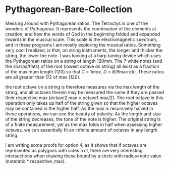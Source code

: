 # Pythagorean-Bare-Collection
Messing around with Pythagorean ratios. The Tetractys is one of the wonders of Pythagoras. It represents the combination of the elements at creation, and how the words of God in the beginning folded and expanded inwards in the musical scale. This scale is the electromagnetic spectrum, and in these programs I am mostly exploring the musical ratios. Something very cool I realized, is that, on string instruments, the longer and thicker the string, the lower the note. I was looking at a harp tuning device which uses the Pythagorean ratios on a string of length 120mm. The 7 white notes (and the sharps/flats) of the root (lowest octave on string) all exist as a fraction of the maximum length (120) so that C = 1*max, D = 8/9*max etc. These ratios are all greater than 1/2 of max (120). 

the root octave on a string is therefore measures via the max length of the string, and all octaves therein may be measured the same if they are passed their respective max (octave2.max = octave1.max/2). The root octave in this operation only takes up half of the string given so that the higher octaves may be contained in the higher half. As the max is recursively halved in these operations, we can see the beauty of polarity. As the length and size of the string decreases, the tone of the note is higher. The original string is of a finite measurement, yet as the max folds in half when assessing higher octaves, we can essentially fit an infinite amount of octaves in any length string. 

I am writing some proofs for option 4, as it shows that if octaves are represented as polygons with sides n+1, there are very interesting intersections when drawing these bound by a circle with radius=note value (noteratio * respective_max).
